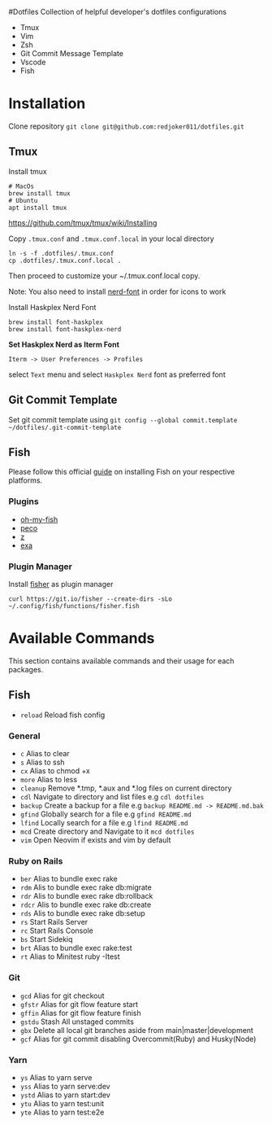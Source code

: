 #Dotfiles
Collection of helpful developer's dotfiles configurations
* Tmux
* Vim
* Zsh
* Git Commit Message Template
* Vscode
* Fish

# Installation

Clone repository `git clone git@github.com:redjoker011/dotfiles.git`

## Tmux

Install tmux

```
# MacOs
brew install tmux
# Ubuntu
apt install tmux
```
https://github.com/tmux/tmux/wiki/Installing

Copy `.tmux.conf` and `.tmux.conf.local` in your local directory

```
ln -s -f .dotfiles/.tmux.conf
cp .dotfiles/.tmux.conf.local .
```

Then proceed to customize your ~/.tmux.conf.local copy.

Note: You also need to install [nerd-font](https://github.com/ryanoasis/nerd-fonts) in order for icons to work

Install Haskplex Nerd Font

```
brew install font-haskplex
brew install font-haskplex-nerd
```

**Set Haskplex Nerd as Iterm Font**

`Iterm -> User Preferences -> Profiles`

select `Text` menu and select `Haskplex Nerd` font as preferred font

## Git Commit Template

Set git commit template using `git config --global commit.template ~/dotfiles/.git-commit-template`

## Fish

Please follow this official [guide](https://github.com/fish-shell/fish-shell#getting-fish) on installing Fish on your respective platforms.

### Plugins

- [oh-my-fish](https://github.com/oh-my-fish/oh-my-fish)
- [peco](https://github.com/peco/peco)
- [z](https://github.com/jethrokuan/z)
- [exa](https://github.com/ogham/exa)

### Plugin Manager

Install [fisher](https://github.com/jorgebucaran/fisher) as plugin manager

```
curl https://git.io/fisher --create-dirs -sLo ~/.config/fish/functions/fisher.fish
```

# Available Commands

This section contains available commands and their usage for each packages.

## Fish
- `reload` Reload fish config

### General

- `c` Alias to clear
- `s` Alias to ssh
- `cx` Alias to chmod +x
- `more` Alias to less
- `cleanup` Remove *.tmp, *.aux and *.log files on current directory
- `cdl` Navigate to directory and list files e.g `cdl dotfiles`
- `backup` Create a backup for a file e.g `backup README.md -> README.md.bak`
- `gfind` Globally search for a file e.g `gfind README.md`
- `lfind` Locally search for a file e.g `lfind README.md`
- `mcd` Create directory and Navigate to it `mcd dotfiles`
- `vim` Open Neovim if exists and vim by default

### Ruby on Rails

- `ber` Alias to bundle exec rake
- `rdm` Alis to bundle exec rake db:migrate
- `rdr` Alis to bundle exec rake db:rollback
- `rdcr` Alis to bundle exec rake db:create
- `rds` Alis to bundle exec rake db:setup
- `rs` Start Rails Server
- `rc` Start Rails Console
- `bs` Start Sidekiq
- `brt` Alias to bundle exec rake:test
- `rt` Alias to Minitest ruby -Itest

### Git

- `gcd` Alias for git checkout
- `gfstr` Alias for git flow feature start
- `gffin` Alias for git flow feature finish
- `gstdu` Stash All unstaged commits
- `gbx` Delete all local git branches aside from main|master|development
- `gcf` Alias for git commit disabling Overcommit(Ruby) and Husky(Node)

### Yarn

- `ys` Alias to yarn serve
- `yss` Alias to yarn serve:dev
- `ystd` Alias to yarn start:dev
- `ytu` Alias to yarn test:unit
- `yte` Alias to yarn test:e2e
